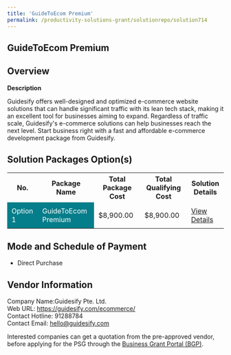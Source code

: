 ```yaml
---
title: 'GuideToEcom Premium'
permalink: /productivity-solutions-grant/solutionrepo/solution714
---
```


## GuideToEcom Premium

## Overview

**Description**

Guidesify offers well-designed and optimized e-commerce website solutions that can handle significant traffic with its lean tech stack, making it an excellent tool for businesses aiming to expand. Regardless of traffic scale, Guidesify's e-commerce solutions can help businesses reach the next level. Start business right with a fast and affordable e-commerce development package from Guidesify.

## Solution Packages Option(s)

<table>
<tr>
<th><b>No.</b></th>
<th><b>Package Name</b></th>
<th><b>Total Package Cost</b></th>
<th><b>Total Qualifying Cost</b></th>
<th><b>Solution Details</b></th>
</tr>
<tr>
<td style='padding: 10px; background-color: #037E8A; color: #FFFFFF;'>Option 1</td>
<td style='padding: 10px; background-color: #037E8A; color: #FFFFFF;'>GuideToEcom Premium</td>
<td style='padding: 10px;'>$8,900.00</td>
<td style='padding: 10px;'>$8,900.00</td>
<td style='padding: 10px;'><a href='/images/psg/Guidesify_GuideToEcom_Premium_Desensitised_Part1.pdf' target='_blank'>View Details</a></td>
</tr>
</table>

## Mode and Schedule of Payment

 - Direct Purchase

## Vendor Information

 Company Name:Guidesify Pte. Ltd.<br>Web URL: https://guidesify.com/ecommerce/ <br>Contact Hotline: 91288784 <br>Contact Email: hello@guidesify.com 

Interested companies can get a quotation from the pre-approved vendor, before applying for the PSG through the <a href='https://www.businessgrants.gov.sg/' target='_blank' rel='noopener'>Business Grant Portal (BGP)</a>.

<script src="/jquery/resize-tables.js"></script>
